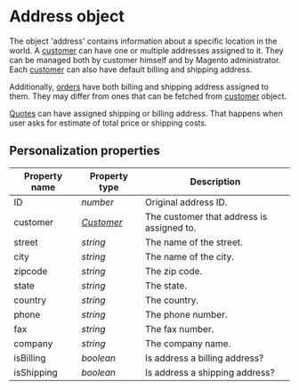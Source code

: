 # Address object

The object 'address' contains information about a specific location in the world. A [customer](copernica-docs:MarketingSuite/magento-integration/object/customer)
can have one or multiple addresses assigned to it. They can be managed both by customer 
himself and by Magento administrator. Each [customer](copernica-docs:MarketingSuite/magento-integration/object/customer)
can also have default billing and shipping address.

Additionally, [orders](copernica-docs:MarketingSuite/magento-integration/object/order) 
have both billing and shipping address assigned to them. They may differ from 
ones that can be fetched from [customer](copernica-docs:MarketingSuite/magento-integration/object/customer)
object.

[Quotes](copernica-docs:MarketingSuite/magento-integration/object/quotes) can 
have assigned shipping or billing address. That happens when user asks for estimate
of total price or shipping costs.

## Personalization properties

| Property name   | Property type                                                                   | Description                               |
|-----------------|---------------------------------------------------------------------------------|-------------------------------------------|
| ID              | _number_                                                                        | Original address ID.                      |
| customer        | _[Customer](copernica-docs:MarketingSuite/magento-integration/object/customer)_ | The customer that address is assigned to. |
| street          | _string_                                                                        | The name of the street.                   |
| city            | _string_                                                                        | The name of the city.                     |
| zipcode         | _string_                                                                        | The zip code.                             |
| state           | _string_                                                                        | The state.                                |
| country         | _string_                                                                        | The country.                              |
| phone           | _string_                                                                        | The phone number.                         |
| fax             | _string_                                                                        | The fax number.                           |
| company         | _string_                                                                        | The company name.                         |
| isBilling       | _boolean_                                                                       | Is address a billing address?             |
| isShipping      | _boolean_                                                                       | Is address a shipping address?             |
